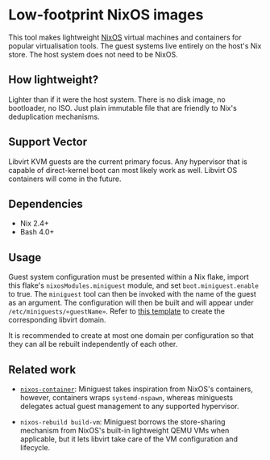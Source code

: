 # Low-footprint NixOS images

This tool makes lightweight [NixOS](https://nixos.org/) virtual machines and
containers for popular virtualisation tools.  The guest systems live entirely 
on the host's Nix store.  The host system does not need to be NixOS.

## How lightweight?

Lighter than if it were the host system.  There is no disk image, no 
bootloader, no ISO.  Just plain immutable file that are friendly to Nix's
deduplication mechanisms.

## Support Vector

Libvirt KVM guests are the current primary focus.  Any hypervisor that is 
capable of direct-kernel boot can most likely work as well.  Libvirt OS
containers will come in the future.

## Dependencies

- Nix 2.4+
- Bash 4.0+

## Usage

Guest system configuration must be presented within a Nix flake, import this
flake's `nixosModules.miniguest` module, and set `boot.miniguest.enable` to
true.  The `miniguest` tool can then be invoked with the name of the guest as an
argument.  The configuration will then be built and will appear under
`/etc/miniguests/«guestName»`.  Refer to [this
template](templates/libvirt-kvm.xml) to create the corresponding libvirt
domain.

It is recommended to create at most one domain per configuration so that they
can all be rebuilt independently of each other.

## Related work

- [`nixos-container`](https://nixos.org/manual/nixos/stable/index.html#ch-containers):
  Miniguest takes inspiration from NixOS's containers, however, containers 
  wraps `systemd-nspawn`, whereas miniguests delegates actual guest management
  to any supported hypervisor.
  
- `nixos-rebuild build-vm`:
  Miniguest borrows the store-sharing mechanism from NixOS's built-in 
  lightweight QEMU VMs when applicable, but it lets libvirt take care of the VM
  configuration and lifecycle.
